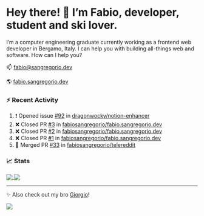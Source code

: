 # Hey there! 👋 I’m Fabio, developer, student and ski lover.

I’m a computer engineering graduate currently working as a frontend web developer in Bergamo, Italy. I can help you with building all-things web and software.
How can I help you?

📫 [fabio@sangregorio.dev](mailto:fabio@sangregorio.dev)

🌎 [fabio.sangregorio.dev](https://fabio.sangregorio.dev)


### :zap: Recent Activity

<!--START_SECTION:activity-->
1. ❗️ Opened issue [#92](https://github.com//dragonwocky/notion-enhancer/issues/92) in [dragonwocky/notion-enhancer](https://github.com//dragonwocky/notion-enhancer)
2. ❌ Closed PR [#3](https://github.com//fabiosangregorio/fabio.sangregorio.dev/pull/3) in [fabiosangregorio/fabio.sangregorio.dev](https://github.com//fabiosangregorio/fabio.sangregorio.dev)
3. ❌ Closed PR [#2](https://github.com//fabiosangregorio/fabio.sangregorio.dev/pull/2) in [fabiosangregorio/fabio.sangregorio.dev](https://github.com//fabiosangregorio/fabio.sangregorio.dev)
4. ❌ Closed PR [#1](https://github.com//fabiosangregorio/fabio.sangregorio.dev/pull/1) in [fabiosangregorio/fabio.sangregorio.dev](https://github.com//fabiosangregorio/fabio.sangregorio.dev)
5. 🎉 Merged PR [#33](https://github.com//fabiosangregorio/telereddit/pull/33) in [fabiosangregorio/telereddit](https://github.com//fabiosangregorio/telereddit)
<!--END_SECTION:activity-->


### 📈 Stats


<a href="https://github.com/fabiosangregorio">
  <img align="center" src="https://github-readme-stats.vercel.app/api/top-langs/?username=fabiosangregorio&layout=compact&title_color=24292e&bg_color=ffffff" />
</a>
<a href="https://github.com/fabiosangregorio">
  <img align="center" src="https://github-readme-stats.vercel.app/api?username=fabiosangregorio&show_icons=true&theme=graywhite&count_private=true&hide_rank=true&include_all_commits=true&bg_color=ffffff&hide=stars" />
</a>

<!--
**jamesgeorge007/jamesgeorge007** is a ✨ _special_ ✨ repository because its `README.md` (this file) appears on your GitHub profile.

Here are some ideas to get you started:

- 🌱 I’m currently learning ...
- 👯 I’m looking to collaborate on ...
- 🤔 I’m looking for help with ...
- 💬 Ask me about ...
- 😄 Pronouns: ...
- ⚡ Fun fact: ...
-->

---
✨ Also check out my bro [Giorgio](https://github.com/GiorgioBertolotti)!

![](https://komarev.com/ghpvc/?username=fabiosangregorio)
